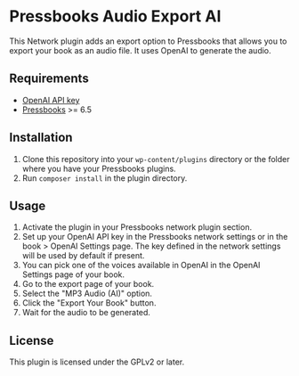 # Pressbooks Audio Export AI

This Network plugin adds an export option to Pressbooks that allows you to export your book as an audio file. It uses OpenAI to generate the audio.

## Requirements
- [OpenAI API key](https://platform.openai.com/api-keys)
- [Pressbooks](https://github.com/pressbooks/pressbooks) >= 6.5

## Installation
1. Clone this repository into your `wp-content/plugins` directory or the folder where you have your Pressbooks plugins.
2. Run `composer install` in the plugin directory.


## Usage
1. Activate the plugin in your Pressbooks network plugin section.
2. Set up your OpenAI API key in the Pressbooks network settings or in the book > OpenAI Settings page. The key defined in the network settings will be used by default if present.
3. You can pick one of the voices available in OpenAI in the OpenAI Settings page of your book.
4. Go to the export page of your book.
5. Select the "MP3 Audio (AI)" option.
6. Click the "Export Your Book" button.
7. Wait for the audio to be generated.

## License
This plugin is licensed under the GPLv2 or later.
